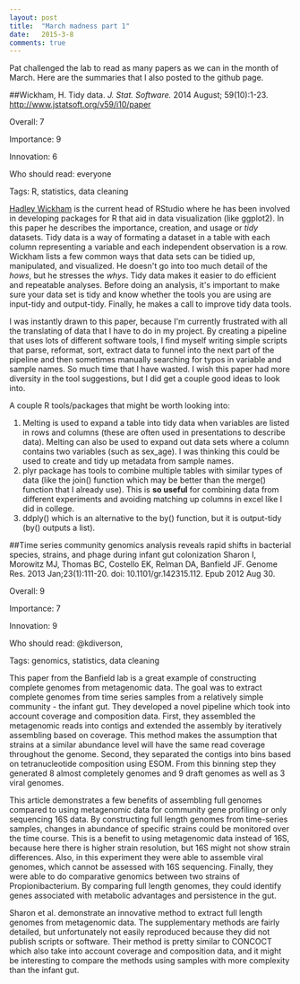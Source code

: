 ```yaml
---
layout: post
title:  "March madness part 1"
date:   2015-3-8
comments: true
---
```


Pat challenged the lab to read as many papers as we can in the month of March. Here are the summaries that I also posted to the github page. 

##Wickham, H. Tidy data. *J. Stat. Software.* 2014 August; 59(10):1-23.
http://www.jstatsoft.org/v59/i10/paper

Overall: 7

Importance: 9

Innovation: 6

Who should read: everyone

Tags: R, statistics, data cleaning

[Hadley Wickham](http://en.wikipedia.org/wiki/Hadley_Wickham) is the current head of RStudio where he has been involved in developing packages for R that aid in data visualization (like ggplot2). In this paper he describes the importance, creation, and usage or *tidy* datasets. Tidy data is a way of formating a dataset in a table with each column representing a variable and each independent observation is a row. Wickham lists a few common ways that data sets can be tidied up, manipulated, and visualized. He doesn't go into too much detail of the *hows*, but he stresses the *whys*. Tidy data makes it easier to do efficient and repeatable analyses. Before doing an analysis, it's important to make sure your data set is tidy and know whether the tools you are using are input-tidy and output-tidy. Finally, he makes a call to improve tidy data tools.

I was instantly drawn to this paper, because I'm currently frustrated with all the translating of data that I have to do in my project. By creating a pipeline that uses lots of different software tools, I find myself writing simple scripts that parse, reformat, sort, extract data to funnel into the next part of the pipeline and then sometimes manually searching for typos in variable and sample names. So much time that I have wasted. I wish this paper had more diversity in the tool suggestions, but I did get a couple good ideas to look into. 

A couple R tools/packages that might be worth looking into:

1. Melting is used to expand a table into tidy data when variables are listed in rows and columns (these are often used in presentations to describe data). Melting can also be used to expand out data sets where a column contains two variables (such as sex_age). I was thinking this could be used to create and tidy up metadata from sample names. 
2. plyr package has tools to combine multiple tables with similar types of data (like the join() function which may be better than the merge() function that I already use). This is **so useful** for combining data from different experiments and avoiding matching up columns in excel like I did in college. 
3. ddply() which is an alternative to the by() function, but it is output-tidy (by() outputs a list).

##Time series community genomics analysis reveals rapid shifts in bacterial species, strains, and phage during infant gut colonization Sharon I, Morowitz MJ, Thomas BC, Costello EK, Relman DA, Banfield JF. Genome Res. 2013 Jan;23(1):111-20. doi: 10.1101/gr.142315.112. Epub 2012 Aug 30.

Overall: 9

Importance: 7

Innovation: 9

Who should read: @kdiverson, 

Tags: genomics, statistics, data cleaning

This paper from the Banfield lab is a great example of constructing complete genomes from metagenomic data. The goal was to extract complete genomes from time series samples from a relatively simple community - the infant gut. They developed a novel pipeline which took into account coverage and composition data. First, they assembled the metagenomic reads into contigs and extended the assembly by iteratively assembling based on coverage. This method makes the assumption that strains at a similar abundance level will have the same read coverage throughout the genome. Second, they separated the contigs into bins based on tetranucleotide composition using ESOM. From this binning step they generated 8 almost completely genomes and 9 draft genomes as well as 3 viral genomes. 

This article demonstrates a few benefits of assembling full genomes compared to using metagenomic data for community gene profiling or only sequencing 16S data. By constructing full length genomes from time-series samples, changes in abundance of specific strains could be monitored over the time course. This is a benefit to using metagenomic data instead of 16S, because here there is higher strain resolution, but 16S might not show strain differences. Also, in this experiment they were able to assemble viral genomes, which cannot be assessed with 16S sequencing. Finally, they were able to do comparative genomics between two strains of Propionibacterium. By comparing full length genomes, they could identify genes associated with metabolic advantages and persistence in the gut. 

Sharon et al. demonstrate an innovative method to extract full length genomes from metagenomic data. The supplementary methods are fairly detailed, but unfortunately not easily reproduced because they did not publish scripts or software. Their method is pretty similar to CONCOCT which also take into account coverage and composition data, and it might be interesting to compare the methods using samples with more complexity than the infant gut. 









